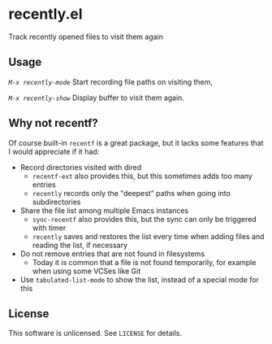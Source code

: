 recently.el
===========


Track recently opened files to visit them again


Usage
-----

*`M-x recently-mode`* Start recording file paths on visiting them,

*`M-x recently-show`* Display buffer to visit them again.


Why not recentf?
----------------

Of course built-in `recentf` is a great package, but it lacks some
features that I would appreciate if it had:

- Record directories visited with dired
  - `recentf-ext` also provides this, but this sometimes adds too many
    entries
  - `recently` records only the "deepest" paths when going into
    subdirectories
- Share the file list among multiple Emacs instances
  - `sync-recentf` also provides this, but the sync can only be
    triggered with timer
  - `recently` saves and restores the list every time when adding
    files and reading the list, if necessary
- Do not remove entries that are not found in filesystems
  - Today it is common that a file is not found temporarily,
    for example when using some VCSes like Git
- Use `tabulated-list-mode` to show the list, instead of a special
  mode for this


License
-------

This software is unlicensed. See `LICENSE` for details.
